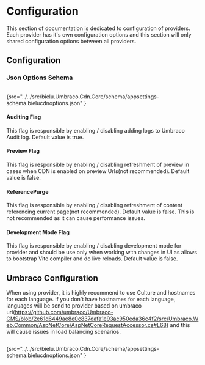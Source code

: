 # Configuration
This section of documentation is dedicated to configuration of providers. Each provider has it's own configuration options and this section will only shared configuration options between all providers.
## Configuration
### Json Options Schema
```json
```
{src="../../src/bielu.Umbraco.Cdn.Core/schema/appsettings-schema.bielucdnoptions.json" }

#### Auditing Flag
This flag is responsible by enabling / disabling adding logs to Umbraco Audit log. Default value is true.
#### Preview Flag
This flag is responsible by enabling / disabling refreshment of preview in cases when CDN is enabled on preview Urls(not recommended). Default value is false.
#### ReferencePurge
This flag is responsible by enabling / disabling refreshment of content referencing current page(not recommended). Default value is false. This is not recommended as it can cause performance issues.
#### Development Mode Flag
This flag is responsible by enabling / disabling development mode for provider and should be use only when working with changes in UI as allows to bootstrap Vite compiler and do live reloads. Default value is false.

## Umbraco Configuration
When using provider, it is highly recommend to use Culture and hostnames for each language.  If you don't have hostnames for each language, languages will be send to provider based on umbraco url(https://github.com/umbraco/Umbraco-CMS/blob/2e61d6449ae8e0c837dafa1e93ac950eda36c4f2/src/Umbraco.Web.Common/AspNetCore/AspNetCoreRequestAccessor.cs#L68) and this will cause issues in load balancing scenarios.
```c#
```
{src="../../src/bielu.Umbraco.Cdn.Core/schema/appsettings-schema.bielucdnoptions.json"  }